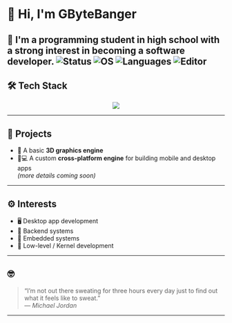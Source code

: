 # 👋 Hi, I'm GByteBanger

🎯 I'm a programming student in high school with a strong interest in becoming a **software developer**.
![Status](https://img.shields.io/badge/status-learning-blue)
![OS](https://img.shields.io/badge/OS-Linux-informational)
![Languages](https://img.shields.io/badge/code-C/C++/C#-orange)
![Editor](https://img.shields.io/badge/IDE-Visual%20Studio%20Code-blueviolet)
---

## 🛠️ Tech Stack

<div align="center">
  <img src="https://skillicons.dev/icons?i=cmake,c,cpp,cs,html,css,js,mysql,arch,bash,linux,neovim,blender" />
</div>

---

## 🚧 Projects

- 🧱 A basic **3D graphics engine**
- 📱💻 A custom **cross-platform engine** for building mobile and desktop apps  
  *(more details coming soon)*

---

## ⚙️ Interests

- 🖥️ Desktop app development  
- 🔧 Backend systems  
- 📡 Embedded systems  
- 🧠 Low-level / Kernel development

---

## 🤓

> “I’m not out there sweating for three hours every day just to find out what it feels like to sweat.”  
> — *Michael Jordan*

---

<!-- You can add contact links, GitHub stats, or pinned repos below -->
